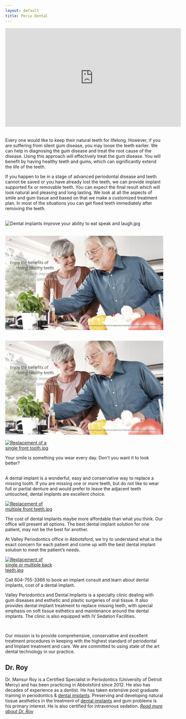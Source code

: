 ```yaml
---
layout: default
title: Perio Dental
---
```






<p><iframe width="560" height="315" src="https://www.youtube.com/embed/q2e2iCK2IHo" title="YouTube video player" frameborder="0" allow="accelerometer; autoplay; clipboard-write; encrypted-media; gyroscope; picture-in-picture" allowfullscreen></iframe>
</p><p><br />
Every one would like to keep their natural teeth for lifelong. However, if you are suffering from silent gum disease, you may loose the teeth earlier. We can help in diagnosing the gum disease and treat the root cause of the disease. Using this approach will effectively treat the gum disease. You will benefit by having healthy teeth and gums, which can significantly extend the life of the teeth. 
</p><p>If you happen to be in a stage of advanced periodontal disease and teeth cannot be saved or you have already lost the teeth, we can provide implant supported fix or removable teeth. You can expect the final result which will look natural and pleasing and long lasting. We look at all the aspects of smile and gum tissue and based on that we make a customized treatment plan. In most of the situations you can get fixed teeth immediately after removing the teeth. 
</p>
<p>
<br />
<img alt="Dental implants improve your ability to eat speak and laugh.jpg" src="/images/thumb/5/50/Dental_implants_improve_your_ability_to_eat_speak_and_laugh.jpg/600px-Dental_implants_improve_your_ability_to_eat_speak_and_laugh.jpg" width="600" height="359" srcset="/images/thumb/5/50/Dental_implants_improve_your_ability_to_eat_speak_and_laugh.jpg/900px-Dental_implants_improve_your_ability_to_eat_speak_and_laugh.jpg 1.5x, /images/5/50/Dental_implants_improve_your_ability_to_eat_speak_and_laugh.jpg 2x" />
</p>

<p>
<br />
<img alt="Dental implants improve your ability to eat speak and laugh.jpg" src="/900px-Dental_implants_improve_your_ability_to_eat_speak_and_laugh.jpg" />
</p>

<p>
<br />
<img alt="Dental implants improve your ability to eat speak and laugh.jpg" src="/Dental_implants_improve_your_ability_to_eat_speak_and_laugh.jpg" />
</p>

<div class="thumb tleft"><div class="thumbinner" style="width:152px;"><a href="/File:Replacement_of_a_single_front_tooth.jpg" class="image"><img alt="Replacement of a single front tooth.jpg" src="/images/a/a9/Replacement_of_a_single_front_tooth.jpg" width="150" height="150" class="thumbimage" /></a>  <div class="thumbcaption"></div></div></div>
<p>Your smile is something you wear every day. Don't you want it to look better?
</p><p><br />
A dental implant is a wonderful, easy and conservative way to replace a missing tooth. If you are missing one or more teeth, but do not like to wear full or partial denture and would prefer to leave the adjacent teeth untouched, dental implants are excellent choice. 
</p>
<div class="thumb tleft"><div class="thumbinner" style="width:152px;"><a href="/File:Replacement_of_multiple_front_teeth.jpg" class="image"><img alt="Replacement of multiple front teeth.jpg" src="/images/d/d1/Replacement_of_multiple_front_teeth.jpg" width="150" height="150" class="thumbimage" /></a>  <div class="thumbcaption"></div></div></div>
<p>The cost of dental implants maybe more affordable than what you think. 
Our office will present all options. The best dental implant solution for one patient, may not be the best for another.
</p><p>At Valley Periodontics office in Abbotsford, we try to understand what is the exact concern for each patient and come up with the best dental implant solution  to meet the patient’s needs.
</p>
<div class="thumb tleft"><div class="thumbinner" style="width:152px;"><a href="/File:Replacement_of_single_or_multiple_back_teeth.jpg" class="image"><img alt="Replacement of single or multiple back teeth.jpg" src="/images/4/49/Replacement_of_single_or_multiple_back_teeth.jpg" width="150" height="132" class="thumbimage" /></a>  <div class="thumbcaption"></div></div></div>
<p>Call  604-755-3366 to book an implant consult and learn about dental implants, cost of a dental implant. 
</p><p>Valley Periodontics and Dental Implants is a specialty clinic dealing with gum diseases and esthetic and plastic surgeries of oral tissue. It also provides dental implant treatment to replace missing teeth, with special emphasis on soft tissue esthetics and maintenance around the dental implants. The clinic is also equipped with IV Sedation Facilities.
</p><p><br />
</p><p>Our mission is to provide comprehensive, conservative and excellent treatment procedures in keeping with the highest standard of periodontal and Implant treatment and care. We are committed to using state of the art dental technology in our practice. 
</p>
<h2><span class="mw-headline" id="Dr._Roy">Dr. Roy</span></h2>
<p>Dr. Mansur Roy is a Certified Specialist in Periodontics (University of Detroit Mercy) and has been practicing in Abbotsford since 2012. He also has decades of experience as a dentist. He has taken extensive post graduate training in periodontics &amp; <a href="/dental_implants" class="mw-redirect" title="dental implants">dental implants</a>.  Preserving and developing natural tissue aesthetics in the treatment of <a href="/dental_implants" class="mw-redirect" title="dental implants">dental implants</a> and gum problems is his primary interest. He is also certified for intravenous sedation. <i><a href="/About_Dr._Roy" title="About Dr. Roy">Read more about Dr. Roy</a></i>
</p>
</div>



